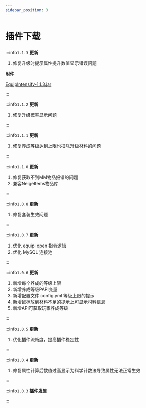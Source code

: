 ```yaml
---
sidebar_position: 3
---
```


# 插件下载

###        

:::info`1.1.3`
**更新**

1. 修复升级时提示属性提升数值显示错误问题

**附件**

[EquipIntensify-1.1.3.jar](https://www.goodmc.cn/plugin/EquipIntensify/EquipIntensify-1.1.3.jar)

:::

:::info`1.1.2`
**更新**

1. 修复升级概率显示问题

:::


:::info`1.1.1`
**更新**

1. 修复养成等级达到上限也扣除升级材料的问题

:::

:::info`1.1.0`
**更新**

1. 修复获取不到MM物品报错的问题
2. 兼容NeigeItems物品库

:::

:::info`1.0.8`
**更新**

1. 修复套装生效问题

:::

:::info`1.0.7`
**更新**

1. 优化 equipi open 指令逻辑
2. 优化 MySQL 连接池

:::

:::info`1.0.6`
**更新**

1. 新增每个养成的等级上限
2. 新增养成等级PAPI变量
3. 新增配置文件 config.yml 等级上限的提示
4. 新增鼠标放到材料不足的提示上可显示材料信息
5. 新增API可获取玩家养成等级

:::

:::info`1.0.5`
**更新**

1. 优化插件流畅度，提高插件稳定性

:::


:::info`1.0.4`
**更新**

1. 修复属性计算后数值过高显示为科学计数法导致属性无法正常生效

:::

:::info`1.0.3`
**插件发售**

:::
